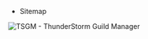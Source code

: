 - Sitemap
  
![TSGM - ThunderStorm Guild Manager](https://github.com/user-attachments/assets/d4dd4abf-d2c6-4c46-8e5f-ed1a7a0b21b6)
